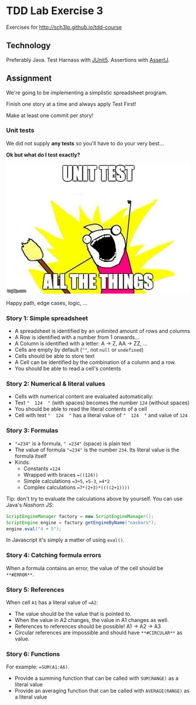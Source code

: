 
# TDD Lab Exercise 3

Exercises for http://sch3lp.github.io/tdd-course

## Technology

Preferably Java. Test Harnass with [JUnit5](https://junit.org/junit5/docs/current/user-guide/#writing-tests). Assertions with [AssertJ](http://joel-costigliola.github.io/assertj/).


## Assignment

We're going to be implementing a simplistic spreadsheet program.

Finish one story at a time and always apply Test First!

Make at least one commit per story!

### Unit tests

We did not supply **any tests** so you'll have to do your very best...

**Ok but what do I test exactly?**

![](test-all-the-things.jpg)

Happy path, edge cases, logic, ...

### Story 1: Simple spreadsheet

- A spreadsheet is identified by an unlimited amount of rows and columns
- A Row is identified with a number from 1 onwards...
- A Column is identified with a letter: A -> Z, AA -> ZZ, ...
- Cells are empty by default (`""`, not `null` or `undefined`)
- Cells should be able to store text
- A Cell can be identified by the combination of a column and a row.
- You should be able to read a cell's contents

### Story 2: Numerical & literal values

- Cells with numerical content are evaluated automatically:
- Text `"  124  "` (with spaces) becomes the number `124` (without spaces)
- You should be able to read the literal contents of a cell
- Cell with text `"  124  "` has a literal value of `"  124  "` and value of `124`

### Story 3: Formulas

- `"=234"` is a formula, `" =234"` (space) is plain text
- The value of formula `"=234"` is the number `234`. Its literal value is the formula itself
- Kinds:
    - Constants `=124`
    - Wrapped with braces `=((124))`
    - Simple calculations `=3+5`, `=5-3`, `=4*2`
    - Complex calculations `=7*(2+3)*((((2+1))))`

Tip: don't try to evaluate the calculations above by yourself. You can use Java's _Nashorn JS_:

```java
ScriptEngineManager factory = new ScriptEngineManager();
ScriptEngine engine = factory.getEngineByName("nashorn");
engine.eval('4 + 5');
```

In Javascript it's simply a matter of using `eval()`.

### Story 4: Catching formula errors

When a formula contains an error, the value of the cell should be `**#ERROR**`.

### Story 5: References

When cell `A1` has a literal value of `=A2`:

- The value should be the value that is pointed to.
- When the value in A2 changes, the value in A1 changes as well.
- References to references should be possible! A1 -> A2 -> A3
- Circular references are impossible and should have `**#CIRCULAR**` as value.

### Story 6: Functions

For example: `=SUM(A1:A6)`.

- Provide a summing function that can be called with `SUM(RANGE)` as a literal value
- Provide an averaging function that can be called with `AVERAGE(RANGE)` as a literal value

